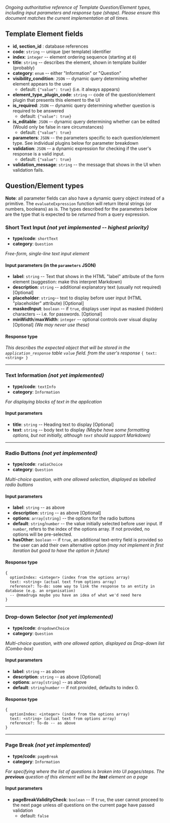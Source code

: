 _Ongoing authoritative reference of Template Question/Element types, including input parameters and response type (shape). Please ensure this document matches the current implementation at all times._

## Template Element fields

- **id, section_id** : database references
- **code**: `string` -- unique (per template) identifier
- **index**: `integer` -- element ordering sequence (starting at `0`)
- **title**: `string` -- describes the element, shown in template builder (probably)
- **category**: `enum` -- either "Information" or "Question"
- **visibility_condition**: `JSON` -- dynamic query determining whether element appears to the user
  - default: `{"value": true}` (i.e. it always appears)
- **element_type_plugin_code**: `string` -- code of the question/element plugin that presents this element to the UI
- **is_required**: `JSON` -- dynamic query determining whether question is required to be answered
  - default: `{"value": true}`
- **is_editable**: `JSON` -- dynamic query determining whether can be edited (Would only be false in rare circumstances)
  - default: `{"value": true}`
- **parameters**: `JSON` -- the parameters specific to each question/element type. See individual plugins below for parameter breakdown
- **validation**: `JSON` -- a dynamic expression for checking if the user's response is a valid input.
  - default: `{"value": true}`
- **validation_message**: `string` -- the message that shows in the UI when validation fails.

## Question/Element types

**Note**: all parameter fields can also have a dynamic query object instead of a primitive. The `evaluateExpression` function will return literal strings (or numbers, booleans) as is. The types described for the parameters below are the type that is expected to be _returned_ from a query expression.

### Short Text Input _(not yet implemented -- highest priority)_

- **type/code**: `shortText`
- **category**: `Question`

_Free-form, single-line text input element_

#### Input parameters (in the `parameters` JSON)

- **label**: `string` -- Text that shows in the HTML "label" attribute of the form element (suggestion: make this interpret Markdown)
- **description**: `string` -- additional explanatory text (usually not required) [Optional]
- **placeholder**: `string`-- text to display before user input (HTML "placeholder" attribute) [Optional]
- **maskedInput**: `boolean` -- if `true`, displays user input as masked (hidden) characters -- i.e. for passwords. [Optional]
- **minWidth**/**maxWidth**: `integer` -- optional controls over visual display [Optional] _(We may never use these)_

#### Response type

_This describes the expected object that will be stored in the `application_response` table `value` field. from the user's response_
`{ text: <string> }`

---

### Text Information _(not yet implemented)_

- **type/code**: `textInfo`
- **category**: `Information`

_For displaying blocks of text in the application_

#### Input parameters

- **title**: `string` -- Heading text to display [Optional]
- **text**: `string` -- body text to display
  _(Maybe have some formatting options, but not initially, although `text` should support Markdown)_

---

### Radio Buttons _(not yet implemented)_

- **type/code**: `radioChoice`
- **category**: `Question`

_Multi-choice question, with one allowed selection, displayed as labelled radio buttons_

#### Input parameters

- **label**: `string` -- as above
- **description**: `string` -- as above [Optional]
- **options**: `array[string]` -- the options for the radio buttons
- **default**: `string`/`number` -- the value initially selected before user input. If `number`, refers to the index of the options array. If not provided, no options will be pre-selected.
- **hasOther**: `boolean` -- if `true`, an additional text-entry field is provided so the user can add their own alternative option _(may not implement in first iteration but good to have the option in future)_

#### Response type

```
{
  optionIndex: <integer> (index from the options array)
  text: <string> (actual text from options array)
  reference?: To-do: some way to link the response to an entity in database (e.g. an organisation)
  -- @nmadruga maybe you have an idea of what we'd need here
}

```

---

### Drop-down Selector _(not yet implemented)_

- **type/code**: `dropdownChoice`
- **category**: `Question`

_Multi-choice question, with one allowed option, displayed as Drop-down list (Combo-box)_

#### Input parameters

- **label**: `string` -- as above
- **description**: `string` -- as above [Optional]
- **options**: `array[string]` -- as above
- **default**: `string`/`number` -- if not provided, defaults to index 0.

#### Response type

```
{
  optionIndex: <integer> (index from the options array)
  text: <string> (actual text from options array)
  reference?: To-do -- as above
}

```

---

### Page Break _(not yet implemented)_

- **type/code**: `pageBreak`
- **category**: `Information`

_For specifying where the list of questions is broken into UI pages/steps. The **previous** question of this element will be the **last** element on a page_

#### Input parameters

- **pageBreakValidityCheck**: `boolean` -- If `true`, the user cannot proceed to the next page unless _all_ questions on the current page have passed validation
  - default: `false`
